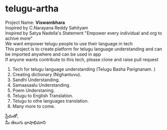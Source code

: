 # telugu-artha
Project Name: <b>Viswambhara</b><br>
Inspired by C.Narayana Reddy Sahityam<br>
Inspired by Satya Nadella's Statement "Empower every individual and org to achive more"<br>
We want empower telugu people to use their language in tech<br>
This project is to create platform for telugu language understanding and can be imported anywhere and can be used in app<br>
If anyone wants contribute to this tech, please clone and raise pull request<br>

1. Tech for telugu language understanding (Telugu Basha Parignanam. )
2. Creating dictionary (Nighantuvu).
3. Sandhi Understanding.
4. Samaasaalu Understanding.
5. Poem Understaning.
6. Telugu to English Translation.
7. Telugu to othe languages translation.
8. Many more to come.


ప్రేమతో,<br>
మీ తెలుగు భాషాభిమాని<br>
